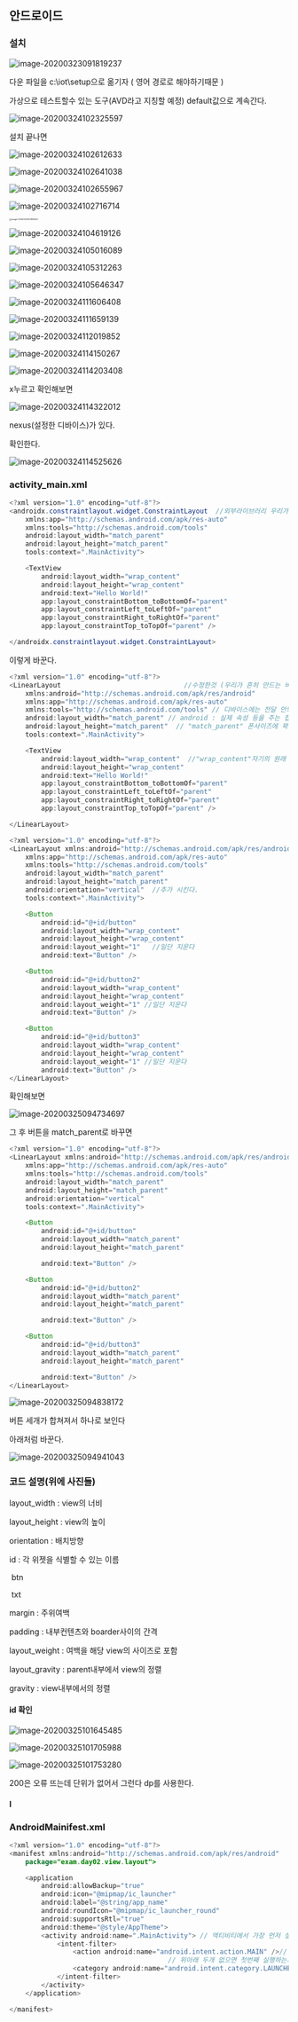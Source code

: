 ## 안드로이드



### 설치

![image-20200323091819237](C:\Users\student\AppData\Roaming\Typora\typora-user-images\image-20200323091819237.png)





다운 파일을 c:\iot\setup으로 옮기자 ( 영어 경로로 해야하기때문 )





가상으로 테스트할수 있는 도구(AVD라고 지칭할 예정) default값으로 계속간다.

![image-20200324102325597](images/image-20200324102325597.png)



설치 끝나면

![image-20200324102612633](images/image-20200324102612633.png)





![image-20200324102641038](images/image-20200324102641038.png)





![image-20200324102655967](images/image-20200324102655967.png)



![image-20200324102716714](images/image-20200324102716714.png)

<img src="images/image-20200324102805433.png" alt="image-20200324102805433" style="zoom:25%;" />





![image-20200324104619126](images/image-20200324104619126.png)







![image-20200324105016089](images/image-20200324105016089.png)









![image-20200324105312263](images/image-20200324105312263.png)



![image-20200324105646347](images/image-20200324105646347.png)



![image-20200324111606408](images/image-20200324111606408.png)





![image-20200324111659139](images/image-20200324111659139.png)



![image-20200324112019852](images/image-20200324112019852.png)



![image-20200324114150267](images/image-20200324114150267.png)





![image-20200324114203408](images/image-20200324114203408.png)



x누르고  확인해보면

![image-20200324114322012](images/image-20200324114322012.png)

nexus(설정한 디바이스)가 있다.



확인한다.

![image-20200324114525626](images/image-20200324114525626.png)







### activity_main.xml

```java
<?xml version="1.0" encoding="utf-8"?>
<androidx.constraintlayout.widget.ConstraintLayout  //외부라이브러리 우리가 할때는 바꿀거야  xmlns:android="http://schemas.android.com/apk/res/android"
    xmlns:app="http://schemas.android.com/apk/res-auto"
    xmlns:tools="http://schemas.android.com/tools"
    android:layout_width="match_parent" 
    android:layout_height="match_parent"
    tools:context=".MainActivity">

    <TextView
        android:layout_width="wrap_content"
        android:layout_height="wrap_content"
        android:text="Hello World!"
        app:layout_constraintBottom_toBottomOf="parent"
        app:layout_constraintLeft_toLeftOf="parent"
        app:layout_constraintRight_toRightOf="parent"
        app:layout_constraintTop_toTopOf="parent" />

</androidx.constraintlayout.widget.ConstraintLayout>
```





이렇게 바꾼다.

```java
<?xml version="1.0" encoding="utf-8"?>
<LinearLayout  								//수정한것 (우리가 흔히 만드는 비지니스앱은 Linear로도 충분하다)
    xmlns:android="http://schemas.android.com/apk/res/android"
    xmlns:app="http://schemas.android.com/apk/res-auto"
    xmlns:tools="http://schemas.android.com/tools" // 디바이스에는 전달 안되는 속성
    android:layout_width="match_parent"	// android : 실제 속성 등을 주는 접두사
    android:layout_height="match_parent"  // "match_parent" 폰사이즈에 꽉차게 채우겠다.
    tools:context=".MainActivity">

    <TextView			
        android:layout_width="wrap_content"  //"wrap_content"자기의 원래 사이즈 
        android:layout_height="wrap_content"
        android:text="Hello World!"
        app:layout_constraintBottom_toBottomOf="parent"
        app:layout_constraintLeft_toLeftOf="parent"
        app:layout_constraintRight_toRightOf="parent"
        app:layout_constraintTop_toTopOf="parent" />

</LinearLayout>
```





```java
<?xml version="1.0" encoding="utf-8"?>
<LinearLayout xmlns:android="http://schemas.android.com/apk/res/android"
    xmlns:app="http://schemas.android.com/apk/res-auto"
    xmlns:tools="http://schemas.android.com/tools"
    android:layout_width="match_parent"
    android:layout_height="match_parent"
    android:orientation="vertical"	//추가 시킨다.
    tools:context=".MainActivity">

    <Button
        android:id="@+id/button"
        android:layout_width="wrap_content"
        android:layout_height="wrap_content"
        android:layout_weight="1" 	//일단 지운다
        android:text="Button" />

    <Button
        android:id="@+id/button2"
        android:layout_width="wrap_content"
        android:layout_height="wrap_content"
        android:layout_weight="1" //일단 지운다
        android:text="Button" />

    <Button
        android:id="@+id/button3"
        android:layout_width="wrap_content"
        android:layout_height="wrap_content"
        android:layout_weight="1" //일단 지운다
        android:text="Button" />
</LinearLayout>
```











확인해보면 



![image-20200325094734697](images/image-20200325094734697.png)

그 후 버튼을 match_parent로 바꾸면

```java
<?xml version="1.0" encoding="utf-8"?>
<LinearLayout xmlns:android="http://schemas.android.com/apk/res/android"
    xmlns:app="http://schemas.android.com/apk/res-auto"
    xmlns:tools="http://schemas.android.com/tools"
    android:layout_width="match_parent"
    android:layout_height="match_parent"
    android:orientation="vertical"
    tools:context=".MainActivity">

    <Button
        android:id="@+id/button"
        android:layout_width="match_parent"
        android:layout_height="match_parent"

        android:text="Button" />

    <Button
        android:id="@+id/button2"
        android:layout_width="match_parent"
        android:layout_height="match_parent"

        android:text="Button" />

    <Button
        android:id="@+id/button3"
        android:layout_width="match_parent"
        android:layout_height="match_parent"

        android:text="Button" />
</LinearLayout>
```





![image-20200325094838172](images/image-20200325094838172.png)

버튼 세개가 합쳐져서 하나로 보인다





아래처럼 바꾼다.

![image-20200325094941043](images/image-20200325094941043.png)





### 코드 설명(위에 사진들)

layout_width : view의 너비

layout_height : view의 높이

orientation : 배치방향

id : 각 위젯을 식별할 수 있는 이름

​		btn

​		txt

margin : 주위여백

padding : 내부컨텐츠와 boarder사이의 간격

layout_weight : 여백을 해당 view의 사이즈로 포함

layout_gravity : parent내부에서 view의 정렬

gravity : view내부에서의 정렬



#### id 확인

![image-20200325101645485](images/image-20200325101645485.png)



![image-20200325101705988](images/image-20200325101705988.png)









![image-20200325101753280](images/image-20200325101753280.png)

200은 오류 뜨는데 단위가 없어서 그런다 dp를 사용한다.



#### l



### AndroidMainifest.xml 

```java
<?xml version="1.0" encoding="utf-8"?>
<manifest xmlns:android="http://schemas.android.com/apk/res/android"
    package="exam.day02.view.layout">

    <application
        android:allowBackup="true"
        android:icon="@mipmap/ic_launcher"
        android:label="@string/app_name"
        android:roundIcon="@mipmap/ic_launcher_round"
        android:supportsRtl="true"
        android:theme="@style/AppTheme">
        <activity android:name=".MainActivity"> // 액티비티에서 가장 먼저 실행될 액티비티부분
            <intent-filter>
                <action android:name="android.intent.action.MAIN" />//
										// 위아래 두개 없으면 첫번째 실행하는거 아니야
                <category android:name="android.intent.category.LAUNCHER" />//
            </intent-filter>
        </activity>
    </application>

</manifest>
```

